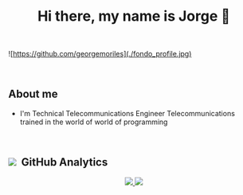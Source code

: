 <h1 align="center"><b>Hi there, my name is Jorge 👋 </b></h1>
<br>

![https://github.com/georgemoriles](./fondo_profile.jpg)

<br>

## About me

- I'm Technical Telecommunications Engineer Telecommunications trained in the world of world of programming

<br>


## <img src="https://media.giphy.com/media/iY8CRBdQXODJSCERIr/giphy.gif" width="35"> &nbsp;GitHub Analytics
<div align="center">
<p align="center">
<a href="https://github.com/georgemoriles">
  <img height="180em" src="https://github-readme-stats-eight-theta.vercel.app/api?username=georgemoriles&show_icons=true&theme=algolia&include_all_commits=true&count_private=true"/>
  <img height="180em" src="https://github-readme-stats-eight-theta.vercel.app/api/top-langs/?username=georgemoriles&layout=compact&langs_count=8&theme=algolia"/>
</a>
</p>
</div>
<!--
**georgemoriles/georgemoriles** is a ✨ _special_ ✨ repository because its `README.md` (this file) appears on your GitHub profile.

Here are some ideas to get you started:

- 🔭 I’m currently working on ...
- 🌱 I’m currently learning ...
- 👯 I’m looking to collaborate on ...
- 🤔 I’m looking for help with ...
- 💬 Ask me about ...
- 📫 How to reach me: ...
- 😄 Pronouns: ...
- ⚡ Fun fact: ...
-->
